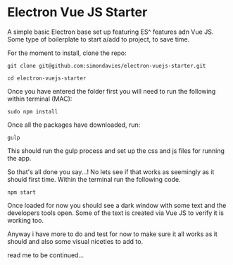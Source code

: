 # Electron Vue JS Starter
A simple basic Electron base set up featuring ES^ features adn Vue JS.  Some type of boilerplate to start a/add to project, to save time.


For the moment to install, clone the repo:

```
git clone git@github.com:simondavies/electron-vuejs-starter.git
```

``` 
cd electron-vuejs-starter
``` 


Once you have entered the folder first you will need to run the following within terminal (MAC):

``` 
sudo npm install
``` 

Once all the packages have downloaded, run:

``` 
gulp
``` 

This should run the gulp process and set up the css and js files for running the app.

So that's all done you say...! No lets see if that works as seemingly as it should first time. Within the terminal run the following code.

``` 
npm start
``` 

Once loaded for now you should see a dark window with some text and the developers tools open. Some of the text is created via Vue JS to verify it is working too.

Anyway i have more to do and test for now to make sure it all works as it should and also some visual niceties to add to.

read me to be continued...
